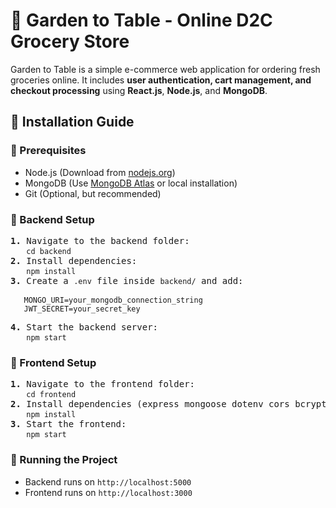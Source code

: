 <h1>🚀 Garden to Table - Online D2C Grocery Store</h1>

<p>Garden to Table is a simple e-commerce web application for ordering fresh groceries online. It includes <b>user authentication, cart management, and checkout processing</b> using <b>React.js</b>, <b>Node.js</b>, and <b>MongoDB</b>.</p>

<h2>📌 Installation Guide</h2>

<h3>🔹 Prerequisites</h3>
<ul>
  <li>Node.js (Download from <a href="https://nodejs.org/">nodejs.org</a>)</li>
  <li>MongoDB (Use <a href="https://www.mongodb.com/atlas/database">MongoDB Atlas</a> or local installation)</li>
  <li>Git (Optional, but recommended)</li>
</ul>

<h3>🔹 Backend Setup</h3>
<pre>
<b>1.</b> Navigate to the backend folder:
   <code>cd backend</code>
<b>2.</b> Install dependencies:
   <code>npm install</code>
<b>3.</b> Create a <code>.env</code> file inside <code>backend/</code> and add:
   <code>
   MONGO_URI=your_mongodb_connection_string
   JWT_SECRET=your_secret_key
   </code>
<b>4.</b> Start the backend server:
   <code>npm start</code>
</pre>

<h3>🔹 Frontend Setup</h3>
<pre>
<b>1.</b> Navigate to the frontend folder:
   <code>cd frontend</code>
<b>2.</b> Install dependencies (express mongoose dotenv cors bcrypt jsonwebtoken):
   <code>npm install</code>
<b>3.</b> Start the frontend:
   <code>npm start</code>
</pre>

<h3>🔹 Running the Project</h3>
<ul>
  <li>Backend runs on <code>http://localhost:5000</code></li>
  <li>Frontend runs on <code>http://localhost:3000</code></li>
</ul>



